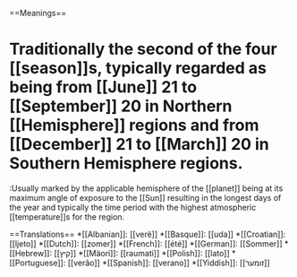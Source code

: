 ==Meanings==
# Traditionally the second of the four [[season]]s, typically regarded as being from [[June]] 21 to [[September]] 20 in Northern [[Hemisphere]] regions and from [[December]] 21 to [[March]] 20 in Southern Hemisphere regions.
:Usually marked by the applicable hemisphere of the [[planet]] being at its maximum angle of exposure to the [[Sun]] resulting in the longest days of the year and  typically the time period with the highest atmospheric [[temperature]]s for the region. 

==Translations==
*[[Albanian]]: [[verë]]
*[[Basque]]: [[uda]]
*[[Croatian]]: [[ljeto]]
*[[Dutch]]: [[zomer]]
*[[French]]: [[été]]
*[[German]]: [[Sommer]]
*[[Hebrew]]: [[קיץ]]
*[[Mäori]]: [[raumati]]
*[[Polish]]: [[lato]]
*[[Portuguese]]: [[verão]]
*[[Spanish]]: [[verano]]
*[[Yiddish]]: [[זומער]]